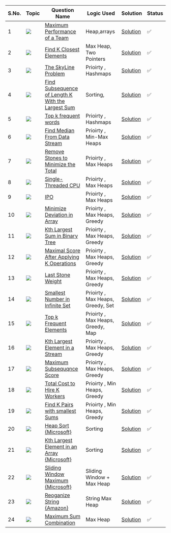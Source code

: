 S.No. | Topic | Question Name | Logic Used | Solution | Status |
------|---------------|------------|-------|------|------|
1 | ![](https://img.shields.io/badge/Heap-f0772b?style=for-the-badge&logo=array&logoColor=black) | [Maximum Performance of a Team](https://leetcode.com/problems/maximum-performance-of-a-team/) | Heap,arrays | [Solution](https://github.com/himanshugupta09/LEETCODE_SOLUTIONS/blob/main/Heap_Priority%20Queue/Maximum%20Performance%20of%20a%20Team.cpp) | ✅ |
2 | ![](https://img.shields.io/badge/MaxHeap-f0772b?style=for-the-badge&logo=array&logoColor=black) | [Find K Closest Elements](https://leetcode.com/problems/find-k-closest-elements/) | Max Heap, Two Pointers | [Solution](https://github.com/himanshugupta09/LEETCODE_SOLUTIONS/blob/main/Heap_Priority%20Queue/find-k-closest-elements.cpp) | ✅ |
3 | ![](https://img.shields.io/badge/PriorityQueue-f0772b?style=for-the-badge&logo=array&logoColor=black) | [The SkyLine Problem](https://leetcode.com/problems/the-skyline-problem/) | Prioirty , Hashmaps | [Solution](https://github.com/himanshugupta09/LEETCODE_SOLUTIONS/blob/main/Heap_Priority%20Queue/the-skyline-problem.cpp) | ✅ |
4 | ![](https://img.shields.io/badge/PriorityQueue-f0772b?style=for-the-badge&logo=array&logoColor=black) | [Find Subsequence of Length K With the Largest Sum](https://leetcode.com/problems/find-subsequence-of-length-k-with-the-largest-sum/) | Sorting, | [Solution](https://github.com/himanshugupta09/LEETCODE_SOLUTIONS/blob/main/Heap_Priority%20Queue/find-subsequence-of-length-k-with-the-largest-sum.cpp) | ✅ |
5 | ![](https://img.shields.io/badge/PriorityQueue-f0772b?style=for-the-badge&logo=array&logoColor=black) | [Top k frequent words](https://leetcode.com/problems/top-k-frequent-words/) | Prioirty , Hashmaps | [Solution](https://github.com/himanshugupta09/LEETCODE_SOLUTIONS/blob/main/Heap_Priority%20Queue/top-k-frequent-words.cpp) | ✅ |
6 | ![](https://img.shields.io/badge/Heap-f0772b?style=for-the-badge&logo=array&logoColor=black) | [Find Median From Data Stream](https://leetcode.com/problems/find-median-from-data-stream/description/) | Prioirty , Min-Max Heaps | [Solution](https://github.com/himanshugupta09/LEETCODE_SOLUTIONS/blob/main/Heap_Priority%20Queue/find-meadian-from-data-stream.cpp) | ✅ |
7 | ![](https://img.shields.io/badge/Heap-f0772b?style=for-the-badge&logo=array&logoColor=black) | [Remove Stones to Minimize the Total](https://leetcode.com/problems/remove-stones-to-minimize-the-total/description/) | Prioirty , Max Heaps | [Solution](https://github.com/himanshugupta09/LEETCODE_SOLUTIONS/blob/main/Heap_Priority%20Queue/remove-stones-to-minimize-the-total.cpp) | ✅ |
8 | ![](https://img.shields.io/badge/Heap-f0772b?style=for-the-badge&logo=array&logoColor=black) | [Single-Threaded CPU](https://leetcode.com/problems/single-threaded-cpu/description/) | Prioirty , Max Heaps | [Solution](https://github.com/himanshugupta09/LEETCODE_SOLUTIONS/blob/main/Heap_Priority%20Queue/single-threaded-cpu.cpp) | ✅ |
9 | ![](https://img.shields.io/badge/Heap-f0772b?style=for-the-badge&logo=array&logoColor=black) | [IPO](https://leetcode.com/problems/ipo/description/) | Prioirty , Max Heaps | [Solution](https://github.com/himanshugupta09/LEETCODE_SOLUTIONS/blob/main/Heap_Priority%20Queue/ipo.cpp) | ✅ |
10 | ![](https://img.shields.io/badge/Priority-Queue-f0772b?style=for-the-badge&logo=array&logoColor=black) | [Minimize Deviation in Array](https://leetcode.com/problems/minimize-deviation-in-array/description/) | Prioirty , Max Heaps, Greedy | [Solution](https://github.com/himanshugupta09/LEETCODE_SOLUTIONS/blob/main/Heap_Priority%20Queue/minimize-deviation-in-array.cpp) | ✅ |
11 | ![](https://img.shields.io/badge/Priority-Queue-f0772b?style=for-the-badge&logo=array&logoColor=black) | [Kth Largest Sum in Binary Tree](https://leetcode.com/problems/kth-largest-sum-in-binary-tree/description/) | Prioirty , Max Heaps, Greedy | [Solution](https://github.com/himanshugupta09/LEETCODE_SOLUTIONS/blob/main/Heap_Priority%20Queue/kth-largest-sum-in-a-binary-tree.cpp) | ✅ |
12 | ![](https://img.shields.io/badge/Priority-Queue-f0772b?style=for-the-badge&logo=array&logoColor=black) | [ Maximal Score After Applying K Operations](https://leetcode.com/problems/maximal-score-after-applying-k-operations/description/) | Prioirty , Max Heaps, Greedy | [Solution](https://github.com/himanshugupta09/LEETCODE_SOLUTIONS/blob/main/Heap_Priority%20Queue/maximal-score-after-applying-k-operations.cpp) | ✅ |
13 | ![](https://img.shields.io/badge/Priority-Queue-f0772b?style=for-the-badge&logo=array&logoColor=black) | [ Last Stone Weight](https://leetcode.com/problems/last-stone-weight/description/) | Prioirty , Max Heaps, Greedy | [Solution](https://github.com/himanshugupta09/LEETCODE_SOLUTIONS/blob/main/Heap_Priority%20Queue/last-stone-weight.cpp) | ✅ |
14 | ![](https://img.shields.io/badge/Priority-Queue-f0772b?style=for-the-badge&logo=array&logoColor=black) | [Smallest Number in Infinite Set](https://leetcode.com/problems/smallest-number-in-infinite-set/description/) | Prioirty , Max Heaps, Greedy, Set | [Solution](https://github.com/himanshugupta09/LEETCODE_SOLUTIONS/blob/main/Heap_Priority%20Queue/smallest-number-in-infinite-set.cpp) | ✅ |
15 | ![](https://img.shields.io/badge/Priority-Queue-f0772b?style=for-the-badge&logo=array&logoColor=black) | [Top k Frequent Elements](https://leetcode.com/problems/top-k-frequent-elements/description/) | Prioirty , Max Heaps, Greedy, Map | [Solution](https://github.com/himanshugupta09/LEETCODE_SOLUTIONS/blob/main/Heap_Priority%20Queue/top-k-frequent-words.cpp) | ✅ |
16 | ![](https://img.shields.io/badge/Priority-Queue-f0772b?style=for-the-badge&logo=array&logoColor=black) | [Kth Largest Element in a Stream](https://leetcode.com/problems/kth-largest-element-in-a-stream/description/) | Prioirty , Max Heaps, Greedy | [Solution](https://github.com/himanshugupta09/LEETCODE_SOLUTIONS/blob/main/Heap_Priority%20Queue/kth-largest-element-in-a-stream.cpp) | ✅ |
17 | ![](https://img.shields.io/badge/Priority-Queue-f0772b?style=for-the-badge&logo=array&logoColor=black) | [Maximum Subsequqnce Score](https://leetcode.com/problems/maximum-subsequence-score/description/) | Prioirty , Max Heaps, Greedy | [Solution](https://github.com/himanshugupta09/LEETCODE_SOLUTIONS/blob/main/Heap_Priority%20Queue/maximum-subsequence-score.cpp) | ✅ |
18 | ![](https://img.shields.io/badge/Priority-Queue-f0772b?style=for-the-badge&logo=array&logoColor=black) | [Total Cost to Hire K Workers](https://leetcode.com/problems/total-cost-to-hire-k-workers/description/) | Prioirty , Min Heaps, Greedy | [Solution](https://github.com/himanshugupta09/LEETCODE_SOLUTIONS/blob/main/Heap_Priority%20Queue/total-cost-to-hire-k-workers.cpp) | ✅ |
19 | ![](https://img.shields.io/badge/Priority-Queue-f0772b?style=for-the-badge&logo=array&logoColor=black) | [Find K Pairs with smallest Sums](https://leetcode.com/problems/find-k-pairs-with-smallest-sums/description/) | Prioirty , Min Heaps, Greedy | [Solution](https://github.com/himanshugupta09/LEETCODE_SOLUTIONS/blob/main/Heap_Priority%20Queue/find-k-pairs-with-smallest-sums.cpp) | ✅ |
20 | ![](https://img.shields.io/badge/Heap-Sortf0772b?style=for-the-badge&logo=array&logoColor=black) | [Heap Sort  {Microsoft}](https://practice.geeksforgeeks.org/problems/heap-sort/1) | Sorting| [Solution](https://github.com/himanshugupta09/LEETCODE_SOLUTIONS/blob/main/Heap_Priority%20Queue/heap-sort.cpp) | ✅ |
21 | ![](https://img.shields.io/badge/Heap-Sortf0772b?style=for-the-badge&logo=array&logoColor=black) | [Kth Largest Element in an Array  {Microsoft}](https://leetcode.com/problems/kth-largest-element-in-an-array/description/) | Sorting| [Solution](https://github.com/himanshugupta09/LEETCODE_SOLUTIONS/blob/main/Heap_Priority%20Queue/kth-largest-element-in-an-array.cpp) | ✅ |
22 | ![](https://img.shields.io/badge/Heap-Sortf0772b?style=for-the-badge&logo=array&logoColor=black) | [Sliding Window Maximum  {Microsoft}](https://leetcode.com/problems/sliding-window-maximum/description/) | Sliding Window + Max Heap| [Solution](https://github.com/himanshugupta09/LEETCODE_SOLUTIONS/blob/main/Heap_Priority%20Queue/sliding-window-maximum.cpp) | ✅ |
23 | ![](https://img.shields.io/badge/Heap-Sortf0772b?style=for-the-badge&logo=array&logoColor=black) | [Reoganize String {Amazon}](https://leetcode.com/problems/reorganize-string/description/) | String Max Heap| [Solution](https://github.com/himanshugupta09/LEETCODE_SOLUTIONS/blob/main/Heap_Priority%20Queue/reorganize-string.cpp) | ✅ |
24 | ![](https://img.shields.io/badge/Heapf0772b?style=for-the-badge&logo=array&logoColor=black) | [Maximum Sum Combination](https://practice.geeksforgeeks.org/problems/maximum-sum-combination/1) | Max Heap| [Solution](https://github.com/himanshugupta09/LEETCODE_SOLUTIONS/blob/main/Heap_Priority%20Queue/maximum-sum-combination.cpp) | ✅ |


















